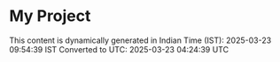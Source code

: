 # My Project

This content is dynamically generated in Indian Time (IST): 2025-03-23 09:54:39 IST
Converted to UTC: 2025-03-23 04:24:39 UTC
